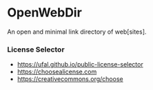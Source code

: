 # OpenWebDir
An open and minimal link directory of web[sites].


### License Selector
* https://ufal.github.io/public-license-selector
* https://choosealicense.com
* https://creativecommons.org/choose

